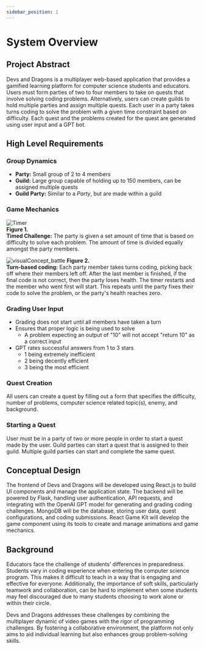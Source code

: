```yaml
---
sidebar_position: 1
---
```


# System Overview

## Project Abstract

Devs and Dragons is a multiplayer web-based application that provides a gamified learning platform for computer science students and educators. Users must form parties of two to four members to take on quests that involve solving coding problems. Alternatively, users can create guilds to hold multiple parties and assign multiple quests. Each user in a party takes turns coding to solve the problem with a given time constraint based on difficulty. Each quest and the problems created for the quest are generated using user input and a GPT bot. 

## High Level Requirements

### Group Dynamics
- **Party:** Small group of 2 to 4 members
- **Guild:** Large group capable of holding up to 150 members, can be assigned multiple quests
- **Guild Party:** Similar to a _Party_, but are made within a guild

### Game Mechanics
![Timer](https://github.com/user-attachments/assets/ab9dd4d5-2544-461d-a894-28ed702d74bf)
<br>**Figure 1.**<br>
**Timed Challenge:** The party is given a set amount of time that is based on difficulty to solve each problem. The amount of time is divided equally amongst the party members.

![visualConcept_battle](https://github.com/user-attachments/assets/e323bf35-b6bb-4b4e-91dd-a4346f2886f7)
**Figure 2.**<br>
**Turn-based coding:** Each party member takes turns coding, picking back off where their members left off. After the last member is finished, if the final code is not correct, then the party loses health. The timer restarts and the member who went first will start.  This repeats until the party fixes their code to solve the problem, or the party's health reaches zero.

### Grading User Input
- Grading does not start until all members have taken a turn
- Ensures that proper logic is being used to solve
  - A problem expecting an output of "10" will not accept "return 10" as a correct input
- GPT rates successful answers from 1 to 3 stars
  - 1 being extremely inefficient
  - 2 being decently efficient
  - 3 being the most efficient

### Quest Creation
All users can create a quest by filling out a form that specifies the difficulty, number of problems, computer science related topic(s), enemy, and background.

### Starting a Quest
User must be in a party of two or more people in order to start a quest made by the user. Guild parties can start a quest that is assigned to their guild. Multiple guild parties can start and complete the same quest.

## Conceptual Design

The frontend of Devs and Dragons will be developed using React.js to build UI components and manage the application state. The backend will be powered by Flask, handling user authentication, API requests, and integrating with the OpenAI GPT model for generating and grading coding challenges. MongoDB will be the database, storing user data, quest configurations, and coding submissions. React Game Kit will develop the game component using its tools to create and manage animations and game mechanics.

## Background

Educators face the challenge of students’ differences in preparedness. Students vary in coding experience when entering the computer science program. This makes it difficult to teach in a way that is engaging and effective for everyone. Additionally, the importance of soft skills, particularly teamwork and collaboration, can be hard to implement when some students may feel discouraged due to many students choosing to work alone or within their circle.

Devs and Dragons addresses these challenges by combining the multiplayer dynamic of video games with the rigor of programming challenges. By fostering a collaborative environment, the platform not only aims to aid individual learning but also enhances group problem-solving skills.
